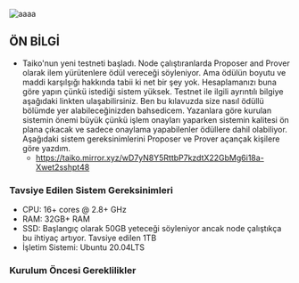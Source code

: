 ![aaaa](https://github.com/okannako/taikoalpha3.md/assets/73176377/415280cb-8380-4463-b43e-251163cf849a)

## ÖN BİLGİ
- Taiko'nun yeni testneti başladı. Node çalıştıranlarda Proposer and Prover olarak ilem yürütenlere ödül vereceği söyleniyor. Ama ödülün boyutu ve maddi karşılşığı hakkında tabii ki net bir şey yok. Hesaplamanızı buna göre yapın çünkü istediği sistem yüksek. Testnet ile ilgili ayrıntılı bilgiye aşağıdaki linkten ulaşabilirsiniz. Ben bu kılavuzda size nasıl ödüllü bölümde yer alabileceğinizden bahsedicem. Yazanlara göre kurulan sistemin önemi büyük çünkü işlem onayları yaparken sistemin kalitesi ön plana çıkacak ve sadece onaylama yapabilenler ödüllere dahil olabiliyor. Aşağıdaki sistem gereksinimlerini Proposer ve Prover açançak kişilere göre yazdım.
   - https://taiko.mirror.xyz/wD7yN8Y5RttbP7kzdtX22GbMg6i18a-Xwet2sshpt48

### Tavsiye Edilen Sistem Gereksinimleri

- CPU: 16+ cores @ 2.8+ GHz 
- RAM: 32GB+ RAM 
- SSD: Başlangıç olarak 50GB yeteceği söyleniyor ancak node çalıştıkça bu ihtiyaç artıyor. Tavsiye edilen 1TB
- İşletim Sistemi: Ubuntu 20.04LTS

### Kurulum Öncesi Gereklilikler
